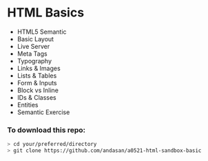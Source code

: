 # HTML Basics

- HTML5 Semantic
- Basic Layout
- Live Server
- Meta Tags
- Typography
- Links & Images
- Lists & Tables
- Form & Inputs
- Block vs Inline
- IDs & Classes
- Entities
- Semantic Exercise

### To download this repo:
```bash
> cd your/preferred/directory
> git clone https://github.com/andasan/a0521-html-sandbox-basic
```